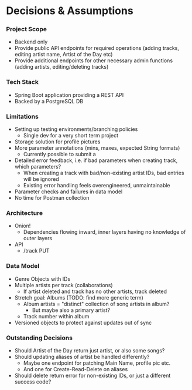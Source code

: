 # Decisions & Assumptions

### Project Scope
- Backend only
- Provide public API endpoints for required operations (adding tracks, editing artist name, Artist of the Day etc)
- Provide additional endpoints for other necessary admin functions (adding artists, editing/deleting tracks)

### Tech Stack
- Spring Boot application providing a REST API
- Backed by a PostgreSQL DB

### Limitations
- Setting up testing environments/branching policies
  - Single dev for a very short term project
- Storage solution for profile pictures
- More parameter annotations (mins, maxes, expected String formats)
  - Currently possible to submit a 
- Detailed error feedback, i.e. if bad parameters when creating track, which parameters?
  - When creating a track with bad/non-existing artist IDs, bad entries will be ignored
  - Existing error handling feels overengineered, unmaintainable
- Parameter checks and failures in data model
- No time for Postman collection

### Architecture
- Onion!
  - Dependencies flowing inward, inner layers having no knowledge of outer layers
- API
  - /track PUT

### Data Model
- Genre Objects with IDs
- Multiple artists per track (collaborations)
  - If artist deleted and track has no other artists, track deleted
- Stretch goal: Albums (TODO: find more generic term)
  - Album artists = "distinct" collection of song artists in album?
    - But maybe also a primary artist?
  - Track number within album
- Versioned objects to protect against updates out of sync

### Outstanding Decisions
- Should Artist of the Day return just artist, or also some songs?
- Should updating aliases of artist be handled differently?
  - Maybe one endpoint for patching Main Name, profile pic etc.
  - And one for Create-Read-Delete on aliases
- Should delete return error for non-existing IDs, or just a different success code?